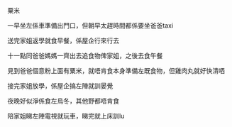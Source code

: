 粟米

一早坐左係車準備出門口，但朝早太趕時間都係要坐爸爸taxi

送完家姐返學就食早餐，係屋企行來行去

十一點同爸爸媽媽一齊出去追食物俾家姐，之後去食午餐

見到爸爸個意粉上面有粟米，就唔肯食本身準備左既食物，但雞肉丸就好快清哂

接完家姐放學，係屋企搞左陣就訓晏覺

夜晚好似淨係食左烏冬，其他野都唔肯食

陪家姐睇左陣電視就玩車，睇完就上床訓lu
